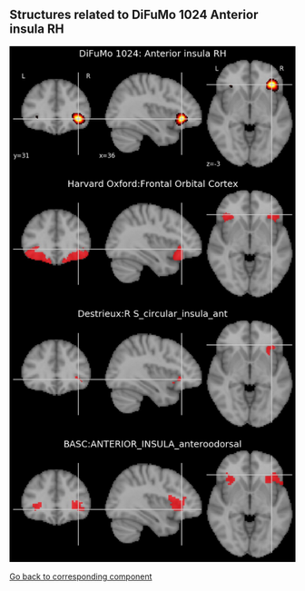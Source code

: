 


## Structures related to DiFuMo 1024 Anterior insula RH

![26](26.jpg "Structures related to DiFuMo 1024 Anterior insula RH")

[Go back to corresponding component](https://parietal-inria.github.io/DiFuMo/1024/html/26.html)